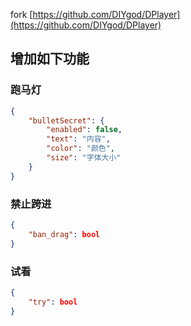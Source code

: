 fork [https://github.com/DIYgod/DPlayer](https://github.com/DIYgod/DPlayer)

## 增加如下功能

### 跑马灯

```json
{
    "bulletSecret": {
        "enabled": false,
        "text": "内容",
        "color": "颜色",
        "size": "字体大小"
    }
}
```

### 禁止跨进

```json
{
    "ban_drag": bool
}
```

### 试看

```json
{
    "try": bool
}
```
